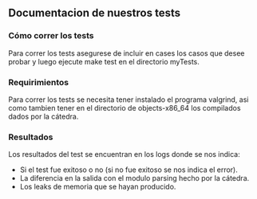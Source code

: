 
## Documentacion de nuestros tests

### Cómo correr los tests
Para correr los tests asegurese de incluir en cases los casos que desee probar y luego ejecute make test en el directorio myTests. 

### Requirimientos
Para correr los tests se necesita tener instalado el programa valgrind, asi como tambien tener en el directorio de objects-x86_64 los compilados dados por la cátedra.

### Resultados
Los resultados del test se encuentran en los logs donde se nos indica:
- Si el test fue exitoso o no (si no fue exitoso se nos indica el error).
- La diferencia en la salida con el modulo parsing hecho por la cátedra.
- Los leaks de memoria que se hayan producido.